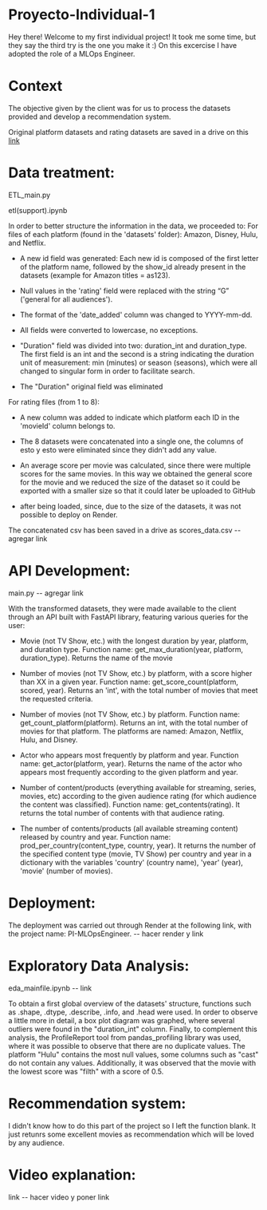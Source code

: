 # Proyecto-Individual-1
Hey there! Welcome to my first individual project! It took me some time, but they say the third try is the one you make it :) On this excercise I have adopted the role of a MLOps Engineer.

# Context
The objective given by the client was for us to process the datasets provided and develop a recommendation system.

Original platform datasets and rating datasets are saved in a drive on this <a href="https://drive.google.com/drive/folders/1oPQRbG3WkTkk8uIAiQF7f6PKOc1CPRxI?usp=share_link" rel="nofollow">link</a>

# Data treatment:
ETL_main.py

etl(support).ipynb

In order to better structure the information in the data, we proceeded to:
For files of each platform (found in the 'datasets' folder): Amazon, Disney, Hulu, and Netflix.

* A new id field was generated: Each new id is composed of the first letter of the platform name, followed by the show_id already present in the datasets (example for Amazon titles = as123).

* Null values in the 'rating' field were replaced with the string “G” ('general for all audiences').

* The format of the 'date_added' column was changed to YYYY-mm-dd.

* All fields were converted to lowercase, no exceptions.

* "Duration" field was divided into two: duration_int and duration_type. The first field is an int and the second is a string indicating the duration unit of measurement: min (minutes) or season (seasons), which were all changed to singular form in order to facilitate search.

* The "Duration" original field was eliminated

For rating files (from 1 to 8):

* A new column was added to indicate which platform each ID in the 'movieId' column belongs to.

* The 8 datasets were concatenated into a single one, the columns of esto y esto were eliminated since they didn't add any value. 

* An average score per movie was calculated, since there were multiple scores for the same movies. In this way we obtained the general score for the movie and we reduced the size of the dataset so it could be exported with a smaller size so that it could later be uploaded to GitHub 

* after being loaded, since, due to the size of the datasets, it was not possible to deploy on Render.

The concatenated csv has been saved in a drive as scores_data.csv -- agregar link

# API Development:
main.py -- agregar link

With the transformed datasets, they were made available to the client through an API built with FastAPI library, featuring various queries for the user:

* Movie (not TV Show, etc.) with the longest duration by year, platform, and duration type. Function name: get_max_duration(year, platform, duration_type). Returns the name of the movie

* Number of movies (not TV Show, etc.) by platform, with a score higher than XX in a given year. Function name: get_score_count(platform, scored, year). Returns an 'int', with the total number of movies that meet the requested criteria.

* Number of movies (not TV Show, etc.) by platform. Function name: get_count_platform(platform). Returns an int, with the total number of movies for that platform. The platforms are named: Amazon, Netflix, Hulu, and Disney.

* Actor who appears most frequently by platform and year. Function name: get_actor(platform, year). Returns the name of the actor who appears most frequently according to the given platform and year.

* Number of content/products (everything available for streaming, series, movies, etc) according to the given audience rating (for which audience the content was classified). Function name: get_contents(rating). It returns the total number of contents with that audience rating.

* The number of contents/products (all available streaming content) released by country and year. Function name: prod_per_country(content_type, country, year). It returns the number of the specified content type (movie, TV Show) per country and year in a dictionary with the variables 'country' (country name), 'year' (year), 'movie' (number of movies).

# Deployment:
The deployment was carried out through Render at the following link, with the project name: PI-MLOpsEngineer. -- hacer render y link

# Exploratory Data Analysis:
eda_mainfile.ipynb -- link

To obtain a first global overview of the datasets' structure, functions such as .shape, .dtype, .describe, .info, and .head were used. In order to observe a little more in detail, a box plot diagram was graphed, where several outliers were found in the "duration_int" column. Finally, to complement this analysis, the ProfileReport tool from pandas_profiling library was used, where it was possible to observe that there are no duplicate values. The platform "Hulu" contains the most null values, some columns such as "cast" do not contain any values. Additionally, it was observed that the movie with the lowest score was "filth" with a score of 0.5.

# Recommendation system:

I didn't know how to do this part of the project so I left the function blank. It just retunrs some excellent movies as recommendation which will be loved by any audience.


# Video explanation:
link -- hacer video y poner link
